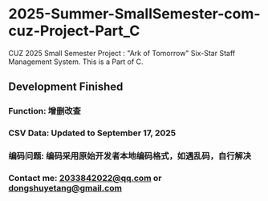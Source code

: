 # 2025-Summer-SmallSemester-com-cuz-Project-Part_C
CUZ 2025 Small Semester Project : "Ark of Tomorrow" Six-Star Staff Management System. This is a Part of C.

## Development Finished
### Function: 增删改查
### CSV Data: Updated to September 17, 2025
### 编码问题: 编码采用原始开发者本地编码格式，如遇乱码，自行解决
### Contact me: 2033842022@qq.com or dongshuyetang@gmail.com
